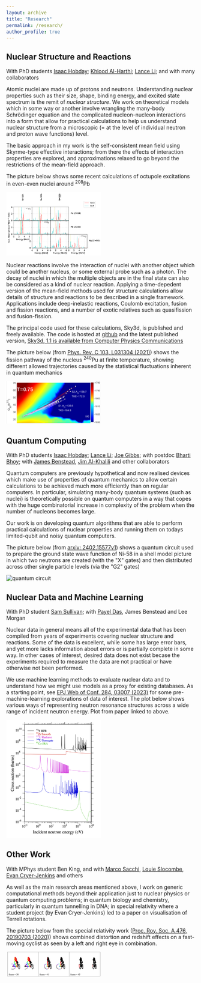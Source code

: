 ```yaml
---
layout: archive
title: "Research"
permalink: /research/
author_profile: true
---
```


## Nuclear Structure and Reactions

With PhD students [Isaac Hobday](https://www.surrey.ac.uk/people/isaac-hobday); [Khlood Al-Harthi](https://www.surrey.ac.uk/people/khlood-alharthi); [Lance Li](https://www.surrey.ac.uk/people/lance-li); and with many collaborators

Atomic nuclei are made up of protons and neutrons.  Understanding nuclear properties such as their size, shape, binding energy, and excited state spectrum is the remit of *nuclear structure*.  We work on theoretical models which in some way or another involve wrangling the many-body Schrödinger equation and the complicated nucleon-nucleon interactions into a form that allow for practical calculations to help us understand nuclear structure from a microscopic (= at the level of individual neutron and proton wave functions) level.

The basic approach in my work is the self-consistent mean field using Skyrme-type effective interactions;  from there the effects of interaction properties are explored, and approximations relaxed to go beyond the restrictions of the mean-field approach.  

The picture below shows some recent calculations of octupole excitations in even-even nuclei around <sup>208</sup>Pb

<img src="/files/spectra.png" alt="octupole spectra" width="50%">

Nuclear reactions involve the interaction of nuclei with another object which could be another nucleus, or some external probe such as a photon.  The decay of nuclei in which the multiple objects are in the final state can also be considered as a kind of nuclear reaction.  Applying a time-depedent version of the mean-field methods used for structure calculations allow details of structure and reactions to be described in a single framework.  Applications include deep-inelastic reactions, Coulomb excitation, fusion and fission reactions, and a number of exotic relatives such as quasifission and fusion-fission.  

The principal code used for these calculations, Sky3d, is published and freely available.  The code is hosted at [github](https://github.com/manybody/sky3d) and the latest published version, [Sky3d, 1.1 is available from Computer Physics Communications](http://dx.doi.org/10.17632/vzbrzvyrn4.1)

The picture below (from [Phys. Rev. C 103, L031304 (2021)](http://dx.doi.org/10.1103/PhysRevC.103.L031304)) shows the fission pathway of the nucleus <sup>240</sup>Pu at finite temperature, showing different allowed trajectories caused by the statistical fluctuations inherent in quantum mechanics

<img src="/files/fission.png" alt="fission pathway" width="50%">

## Quantum Computing

With PhD students [Isaac Hobday](https://www.surrey.ac.uk/people/isaac-hobday); [Lance Li](https://www.surrey.ac.uk/people/lance-li); [Joe Gibbs](https://scholar.google.com/citations?hl=en&user=FvrrWhAAAAAJ); with postdoc [Bharti Bhoy](https://www.surrey.ac.uk/people/bharti-bhoy); with [James Benstead](https://scholar.google.com/citations?hl=en&user=25DxbjwAAAAJ), [Jim Al-Khalili](https://www.surrey.ac.uk/people/jim-al-khalili) and other collaborators

Quantum computers are previously hypothetical and now realised devices which make use of properties of quantum mechanics to allow certain calculations to be achieved much more efficiently than on regular computers.  In particular, simulating many-body quantum systems (such as nuclei) is theoretically possible on quantum computers in a way that copes with the huge combinatorial increase in complexity of the problem when the number of nucleons becomes large.  

Our work is on developing quantum algorithms that are able to perform practical calculations of nuclear properties and running them on todays limited-qubit and noisy quantum computers.

The picture below (from [arxiv: 2402.15577v1](http://arxiv.org/abs/2402.15577v1)) shows a quantum circuit used to prepare the ground state wave function of Ni-58 in a shell model picture in which two neutrons are created (with the "X" gates) and then distributed across other single particle levels (via the "G2" gates)

<img src="https://arxiv.org/html/2402.15577v1/x3.png" alt="quantum circuit" width="50%">

## Nuclear Data and Machine Learning

With PhD student [Sam Sullivan](https://www.surrey.ac.uk/people/samuel-sullivan); with [Payel Das](https://www.surrey.ac.uk/people/payel-das), James Benstead and Lee Morgan

Nuclear data in general means all of the experimental data that has been compiled from years of experiments covering nuclear structure and reactions.  Some of the data is excellent, while some has large error bars, and yet more lacks information about errors or is partially complete in some way.  In other cases of interest, desired data does not exist becase the experiments required to measure the data are not practical or have otherwise not been performed.  

We use machine learning methods to evaluate nuclear data and to understand how we might use models as a proxy for existing databases.  As a starting point, see [EPJ Web of Conf. 284, 03007 (2023)](https://www.epj-conferences.org/articles/epjconf/abs/2023/10/epjconf_nd2023_03007/epjconf_nd2023_03007.html) for some pre-machine-learning explorations of data of interest.  The plot below shows various ways of representing neutron resonance structures across a wide range of incident neutron energy.  Plot from paper linked to above.

<img src="/files/ndata.png" alt="neutron capture cross section data" width="50%">

## Other Work

With MPhys student Ben King, and with [Marco Sacchi](https://www.surrey.ac.uk/people/marco-sacchi), [Louie Slocombe](https://www.surrey.ac.uk/people/louie-slocombe), [Evan Cryer-Jenkins](https://orcid.org/0000-0003-2549-0280) and others

As well as the main research areas mentioned above, I work on generic computational methods beyond their application just to nuclear physics or quantum computing problems;  in quantum biology and chemistry, particularly in quantum tunnelling in DNA;  in special relativity where a student project (by Evan Cryer-Jenkins) led to a paper on visualisation of Terrell rotations.

The picture below from the special relativity work ([Proc. Roy. Soc. A 476, 20190703 (2020)](http://dx.doi.org/10.1098/rspa.2019.0703)) shows combined distortion and redshift effects on a fast-moving cyclist as seen by a left and right eye in combination.

<img src="/files/cyclist.png" alt="relativistic cyclist" width="50%">
